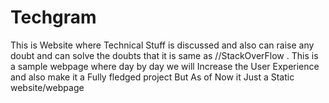 # Techgram
This is Website where Technical Stuff is discussed and also can raise any doubt and can solve the doubts that it is same as //StackOverFlow . This is a sample webpage where day  by day  we will Increase the User Experience and also make it a Fully fledged project But As of Now it  Just a  Static website/webpage 
